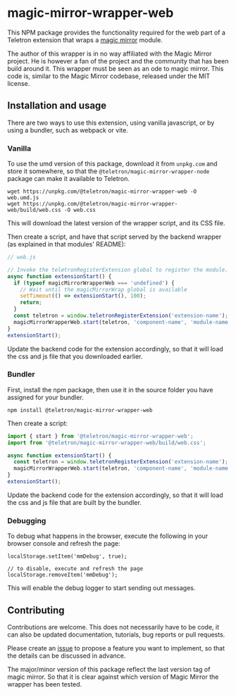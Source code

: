 # magic-mirror-wrapper-web

This NPM package provides the functionality required for the web part of a Teletron extension that
wraps a [magic mirror](https://magicmirror.builders) module.

The author of this wrapper is in no way affiliated with the Magic Mirror project. He is however a fan of the project
and the community that has been build around it. This wrapper must be seen as an ode to magic mirror. This code is,
similar to the Magic Mirror codebase, released under the MIT license.

## Installation and usage

There are two ways to use this extension, using vanilla javascript, or by using a bundler, such as webpack or vite.

### Vanilla

To use the umd version of this package, download it from `unpkg.com` and store it somewhere, so that the
`@teletron/magic-mirror-wrapper-node` package can make it available to Teletron.

    wget https://unpkg.com/@teletron/magic-mirror-wrapper-web -O web.umd.js
    wget https://unpkg.com/@teletron/magic-mirror-wrapper-web/build/web.css -O web.css

This will download the latest version of the wrapper script, and its CSS file.

Then create a script, and have that script served by the backend wrapper (as explained in that modules' README):

```javascript
// web.js

// Invoke the teletronRegisterExtension global to register the module.
async function extensionStart() {
  if (typeof magicMirrorWrapperWeb === 'undefined') {
    // Wait until the magicMirrorWrap global is available
    setTimeout(() => extensionStart(), 100);
    return;
  }
  const teletron = window.teletronRegisterExtension('extension-name');
  magicMirrorWrapperWeb.start(teletron, 'component-name', 'module-name');
}
extensionStart();
```

Update the backend code for the extension accordingly, so that it will load the css and js file that you
downloaded earlier.

### Bundler

First, install the npm package, then use it in the source folder you have assigned for your bundler.

    npm install @teletron/magic-mirror-wrapper-web

Then create a script:

```javascript
import { start } from '@teletron/magic-mirror-wrapper-web';
import from '@teletron/magic-mirror-wrapper-web/build/web.css';

async function extensionStart() {
  const teletron = window.teletronRegisterExtension('extension-name');
  magicMirrorWrapperWeb.start(teletron, 'component-name', 'module-name');
}
extensionStart();
```

Update the backend code for the extension accordingly, so that it will load the css and js file that are
built by the bundler.

### Debugging

To debug what happens in the browser, execute the following in your browser console and refresh the page:

    localStorage.setItem('mmDebug', true);

    // to disable, execute and refresh the page
    localStorage.removeItem('mmDebug');

This will enable the debug logger to start sending out messages.

## Contributing

Contributions are welcome. This does not necessarily have to be code, it can also be updated documentation, tutorials, bug reports or pull requests.

Please create an [issue](https://github.com/daangemist/teletron-extension-magic-mirror-wrapper/issues) to propose a feature you want to implement, so that the details can be discussed in advance.

The major/minor version of this package reflect the last version tag of magic mirror. So that it is clear
against which version of Magic Mirror the wrapper has been tested.
